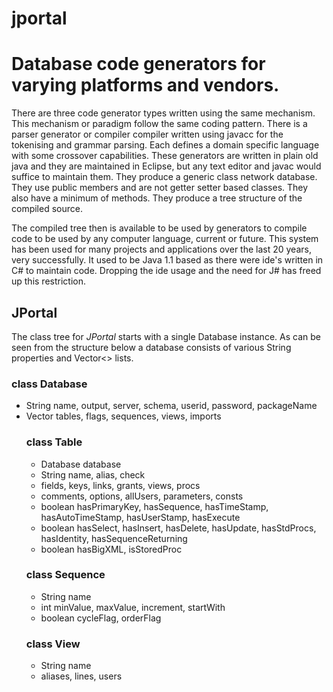 # jportal

Database code generators for varying platforms and vendors.
===========================================================

There are three code generator types written using the same mechanism.
This mechanism or paradigm follow the same coding pattern. There is a
parser generator or compiler compiler written using javacc for the tokenising
and grammar parsing. Each defines a domain specific language with some crossover
capabilities. These generators are written in plain old java and they are maintained
in Eclipse, but any text editor and javac would suffice to maintain them. They 
produce a generic class network database. They use public members and are not getter 
setter based classes. They also have a minimum of methods. They produce a tree structure
of the compiled source.

The compiled tree then is available to be used by generators to compile code to be
used by any computer language, current or future. This system has been used for many
projects and applications over the last 20 years, very successfully. It used to be Java 1.1
based as there were ide's written in C# to maintain code. Dropping the ide usage and the
need for J# has freed up this restriction.

JPortal
-------

The class tree for *JPortal* starts with a single Database instance. As can be seen from
the structure below a database consists of various String properties and Vector<> lists.

### class Database
* String name, output, server, schema, userid, password, packageName  
* Vector<Table> tables, <String> flags, <Sequence> sequences, <View> views, <String> imports

### class Table
* Database database
* String name, alias, check
* <Field> fields, <Key> keys, <Link> links, <Grant> grants, <View> views, <Proc> procs
* <String> comments, <String> options, <String> allUsers, <Parameter> parameters, <Const> consts
* boolean hasPrimaryKey, hasSequence, hasTimeStamp, hasAutoTimeStamp, hasUserStamp, hasExecute
* boolean hasSelect, hasInsert, hasDelete, hasUpdate, hasStdProcs, hasIdentity, hasSequenceReturning
* boolean hasBigXML, isStoredProc
  
### class Sequence
* String  name
* int minValue, maxValue, increment, startWith
* boolean cycleFlag, orderFlag

### class View
* String name
* <String> aliases, <String> lines, <String> users
